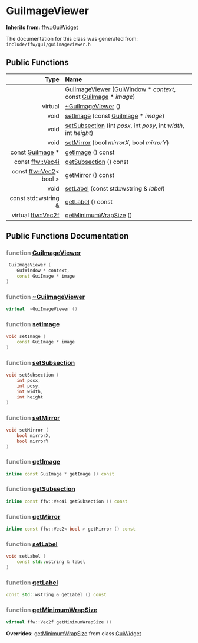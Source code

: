 GuiImageViewer
===================================


**Inherits from:** [ffw::GuiWidget](ffw_GuiWidget.html)

The documentation for this class was generated from: `include/ffw/gui/guiimageviewer.h`



## Public Functions

| Type | Name |
| -------: | :------- |
|   | [GuiImageViewer](#6855d9d2) ([GuiWindow](ffw_GuiWindow.html) * _context_, const [GuiImage](ffw_GuiImage.html) * _image_)  |
|  virtual  | [~GuiImageViewer](#7677f6f8) ()  |
|  void | [setImage](#1b34fe44) (const [GuiImage](ffw_GuiImage.html) * _image_)  |
|  void | [setSubsection](#9a424d79) (int _posx_, int _posy_, int _width_, int _height_)  |
|  void | [setMirror](#cfce6e50) (bool _mirrorX_, bool _mirrorY_)  |
|  const [GuiImage](ffw_GuiImage.html) * | [getImage](#a58bb1c0) () const  |
|  const [ffw::Vec4i](ffw.html#fd5627df) | [getSubsection](#5c7dd086) () const  |
|  const [ffw::Vec2](ffw_Vec2.html)< bool > | [getMirror](#6d972d68) () const  |
|  void | [setLabel](#77fe8a18) (const std::wstring & _label_)  |
|  const std::wstring & | [getLabel](#d405c588) () const  |
|  virtual [ffw::Vec2f](ffw.html#fcfaa6c5) | [getMinimumWrapSize](#27d6334f) ()  |


## Public Functions Documentation

### <span style="opacity:0.5;">function</span> <a id="6855d9d2" href="#6855d9d2">GuiImageViewer</a>

```cpp
 GuiImageViewer (
    GuiWindow * context,
    const GuiImage * image
) 
```



### <span style="opacity:0.5;">function</span> <a id="7677f6f8" href="#7677f6f8">~GuiImageViewer</a>

```cpp
virtual  ~GuiImageViewer () 
```



### <span style="opacity:0.5;">function</span> <a id="1b34fe44" href="#1b34fe44">setImage</a>

```cpp
void setImage (
    const GuiImage * image
) 
```



### <span style="opacity:0.5;">function</span> <a id="9a424d79" href="#9a424d79">setSubsection</a>

```cpp
void setSubsection (
    int posx,
    int posy,
    int width,
    int height
) 
```



### <span style="opacity:0.5;">function</span> <a id="cfce6e50" href="#cfce6e50">setMirror</a>

```cpp
void setMirror (
    bool mirrorX,
    bool mirrorY
) 
```



### <span style="opacity:0.5;">function</span> <a id="a58bb1c0" href="#a58bb1c0">getImage</a>

```cpp
inline const GuiImage * getImage () const 
```



### <span style="opacity:0.5;">function</span> <a id="5c7dd086" href="#5c7dd086">getSubsection</a>

```cpp
inline const ffw::Vec4i getSubsection () const 
```



### <span style="opacity:0.5;">function</span> <a id="6d972d68" href="#6d972d68">getMirror</a>

```cpp
inline const ffw::Vec2< bool > getMirror () const 
```



### <span style="opacity:0.5;">function</span> <a id="77fe8a18" href="#77fe8a18">setLabel</a>

```cpp
void setLabel (
    const std::wstring & label
) 
```



### <span style="opacity:0.5;">function</span> <a id="d405c588" href="#d405c588">getLabel</a>

```cpp
const std::wstring & getLabel () const 
```



### <span style="opacity:0.5;">function</span> <a id="27d6334f" href="#27d6334f">getMinimumWrapSize</a>

```cpp
virtual ffw::Vec2f getMinimumWrapSize () 
```



**Overrides:** [getMinimumWrapSize](/doc/ffw_GuiWidget.md#c12efa3f) from class [GuiWidget](/doc/ffw_GuiWidget.md)




